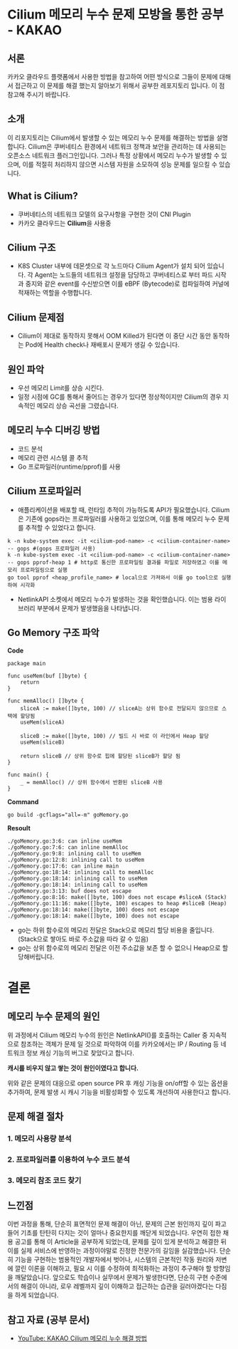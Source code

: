 # Cilium 메모리 누수 문제 모방을 통한 공부 - KAKAO

## 서론
카카오 클라우드 플랫폼에서 사용한 방법을 참고하여 어떤 방식으로 그들이 문제에 대해서 접근하고 이 문제를 해결 했는지 알아보기 위해서 공부한 레포지토리 입니다. 이 점 참고해 주시기 바랍니다.

## 소개
이 리포지토리는 Cilium에서 발생할 수 있는 메모리 누수 문제를 해결하는 방법을 설명합니다. Cilium은 쿠버네티스 환경에서 네트워크 정책과 보안을 관리하는 데 사용되는 오픈소스 네트워크 플러그인입니다. 그러나 특정 상황에서 메모리 누수가 발생할 수 있으며, 이를 적절히 처리하지 않으면 시스템 자원을 소모하여 성능 문제를 일으킬 수 있습니다.

## What is Cilium?

- 쿠버네티스의 네트워크 모델의 요구사항을 구현한 것이 CNI Plugin
- 카카오 클라우드는 **Cilium**을 사용중

## Cilium 구조

- K8S Cluster 내부에 데몬셋으로 각 노드마다 Cilium Agent가 설치 되어 있습니다. 각 Agent는 노드들의 네트워크 설정을 담당하고 쿠버네티스로 부터 파드 시작과 중지와 같은 event를 수신받으면 이를 eBPF (Bytecode)로 컴파일하여 커널에 적재하는 역할을 수행합니다.

## Cilium 문제점
- Cilium이 제대로 동작하지 못해서 OOM Killed가 된다면 이 중단 시간 동안 동작하는 Pod에 Health check나 재배포시 문제가 생길 수 있습니다.

## 원인 파악

- 우선 메모리 Limit를 상승 시킨다.
- 일정 시점에 GC를 통해서 줄어드는 경우가 있다면 정상적이지만 Cilium의 경우 지속적인 메모리 상승 곡선을 그렸습니다.

## 메모리 누수 디버깅 방법
- 코드 분석
- 메모리 관련 시스템 콜 추적
- Go 프로파일러(runtime/pprof)를 사용

## Cilium 프로파일러

- 애플리케이션을 배포할 때, 런타임 추적이 가능하도록 API가 필요했습니다. Cilium은 기존에 gops라는 프로파일러를 사용하고 있었으며, 이를 통해 메모리 누수 문제를 추적할 수 있었다고 합니다.

```
k -n kube-system exec -it <cilium-pod-name> -c <cilium-container-name> -- gops #(gops 프로파일러 사용)
k -n kube-system exec -it <cilium-pod-name> -c <cilium-container-name> -- gops pprof-heap 1 # http로 통신한 프로파일링 결과를 파일로 저장하였고 이를 메모리 프로파일링으로 실행
go tool pprof <heap_profile_name> # local으로 가져와서 이를 go tool으로 실행하여 시각화
```
- NetlinkAPI 소켓에서 메모리 누수가 발생하는 것을 확인했습니다. 이는 범용 라이브러리 부분에서 문제가 발생했음을 나타냅니다.

## Go Memory 구조 파악

**Code**
```
package main

func useMem(buf []byte) {
	return
}

func memAlloc() []byte {
	sliceA := make([]byte, 100) // sliceA는 상위 함수로 전달되지 않으므로 스택에 할당됨
	useMem(sliceA)

	sliceB := make([]byte, 100) // 빌드 시 바로 이 라인에서 Heap 할당
	useMem(sliceB)

	return sliceB // 상위 함수로 힙에 할당된 sliceB가 할당 됨
}

func main() {
	_ = memAlloc() // 상위 함수에서 반환된 sliceB 사용
}

```
**Command**

```
go build -gcflags="all=-m" goMemory.go
```
**Resoult**

```
./goMemory.go:3:6: can inline useMem
./goMemory.go:7:6: can inline memAlloc
./goMemory.go:9:8: inlining call to useMem
./goMemory.go:12:8: inlining call to useMem
./goMemory.go:17:6: can inline main
./goMemory.go:18:14: inlining call to memAlloc
./goMemory.go:18:14: inlining call to useMem
./goMemory.go:18:14: inlining call to useMem
./goMemory.go:3:13: buf does not escape
./goMemory.go:8:16: make([]byte, 100) does not escape #sliceA (Stack)
./goMemory.go:11:16: make([]byte, 100) escapes to heap #sliceB (Heap)
./goMemory.go:18:14: make([]byte, 100) does not escape
./goMemory.go:18:14: make([]byte, 100) does not escape

```
- go는 하위 함수로의 메모리 전달은 Stack으로 메모리 할당 비용을 줄입니다. (Stack으로 쌓아도 바로 주소값을 따라 갈 수 있음)
- go는 상위 함수로의 메모리 전달은 이전 주소값을 보존 할 수 없으니 Heap으로 할당해버립니다.

# 결론

## 메모리 누수 문제의 원인
위 과정에서 Cilium 메모리 누수의 원인은 NetlinkAPI()를 호출하는 Caller 중 지속적으로 참조하는 객체가 문제 일 것으로 파악하여 이를 카카오에서는 IP / Routing 등 네트워크 정보 캐싱 기능의 버그로 찾았다고 합니다.

**캐시를 비우지 않고 쌓는 것이 원인이였다고 합니다.**

위와 같은 문제의 대응으로 open source PR 후 캐싱 기능을 on/off할 수 있는 옵션을 추가하여, 문제 발생 시 캐시 기능을 비활성화할 수 있도록 개선하여 사용한다고 합니다.

## 문제 해결 절차
### 1. **메모리 사용량 분석**
### 2. **프로파일러를 이용하여 누수 코드 분석**
### 3. **메모리 참조 코드 찾기**

## 느낀점
이번 과정을 통해, 단순히 표면적인 문제 해결이 아닌, 문제의 근본 원인까지 깊이 파고들어 기초를 탄탄히 다지는 것이 얼마나 중요한지를 깨닫게 되었습니다. 우연히 접한 채용 공고를 통해 이 Article을 공부하게 되었는데, 문제를 깊이 있게 분석하고 해결한 뒤 이를 실제 서비스에 반영하는 과정이야말로 진정한 전문가의 길임을 실감했습니다. 단순히 기능을 구현하는 범용적인 개발자에서 벗어나, 시스템의 근본적인 작동 원리와 저변에 깔린 이론을 이해하고, 필요 시 이를 수정하여 최적화하는 과정이 추구해야 할 방향임을 깨달았습니다. 앞으로도 학습이나 실무에서 문제가 발생한다면, 단순히 구현 수준에서의 해결이 아니라, 로우 레벨까지 깊이 이해하고 접근하는 습관을 길러야겠다는 다짐을 하게 되었습니다.


## 참고 자료 (공부 문서)
- [YouTube: KAKAO Cilium 메모리 누수 해결 방법](https://www.youtube.com/watch?v=zWNHG1NSagg)
